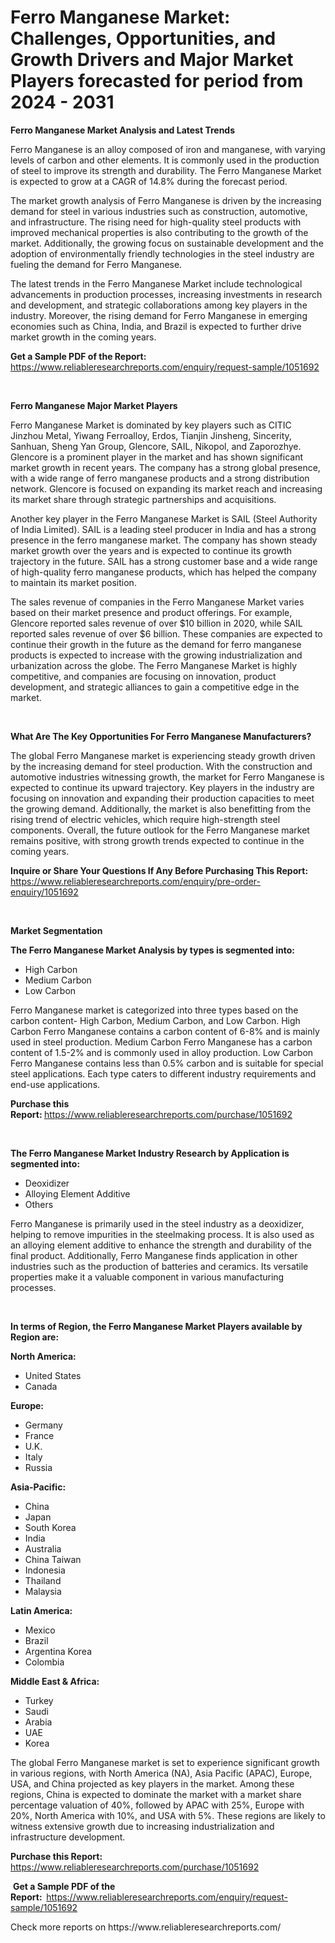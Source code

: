 <p><h1>Ferro Manganese Market: Challenges, Opportunities, and Growth Drivers and Major Market Players forecasted for period from 2024 - 2031</h1></p><p><strong>Ferro Manganese Market Analysis and Latest Trends</strong></p>
<p><p>Ferro Manganese is an alloy composed of iron and manganese, with varying levels of carbon and other elements. It is commonly used in the production of steel to improve its strength and durability. The Ferro Manganese Market is expected to grow at a CAGR of 14.8% during the forecast period.</p><p>The market growth analysis of Ferro Manganese is driven by the increasing demand for steel in various industries such as construction, automotive, and infrastructure. The rising need for high-quality steel products with improved mechanical properties is also contributing to the growth of the market. Additionally, the growing focus on sustainable development and the adoption of environmentally friendly technologies in the steel industry are fueling the demand for Ferro Manganese.</p><p>The latest trends in the Ferro Manganese Market include technological advancements in production processes, increasing investments in research and development, and strategic collaborations among key players in the industry. Moreover, the rising demand for Ferro Manganese in emerging economies such as China, India, and Brazil is expected to further drive market growth in the coming years.</p></p>
<p><strong>Get a Sample PDF of the Report:&nbsp;</strong> <a href="https://www.reliableresearchreports.com/enquiry/request-sample/1051692">https://www.reliableresearchreports.com/enquiry/request-sample/1051692</a></p>
<p>&nbsp;</p>
<p><strong>Ferro Manganese Major Market Players</strong></p>
<p><p>Ferro Manganese Market is dominated by key players such as CITIC Jinzhou Metal, Yiwang Ferroalloy, Erdos, Tianjin Jinsheng, Sincerity, Sanhuan, Sheng Yan Group, Glencore, SAIL, Nikopol, and Zaporozhye. Glencore is a prominent player in the market and has shown significant market growth in recent years. The company has a strong global presence, with a wide range of ferro manganese products and a strong distribution network. Glencore is focused on expanding its market reach and increasing its market share through strategic partnerships and acquisitions.</p><p>Another key player in the Ferro Manganese Market is SAIL (Steel Authority of India Limited). SAIL is a leading steel producer in India and has a strong presence in the ferro manganese market. The company has shown steady market growth over the years and is expected to continue its growth trajectory in the future. SAIL has a strong customer base and a wide range of high-quality ferro manganese products, which has helped the company to maintain its market position.</p><p>The sales revenue of companies in the Ferro Manganese Market varies based on their market presence and product offerings. For example, Glencore reported sales revenue of over $10 billion in 2020, while SAIL reported sales revenue of over $6 billion. These companies are expected to continue their growth in the future as the demand for ferro manganese products is expected to increase with the growing industrialization and urbanization across the globe. The Ferro Manganese Market is highly competitive, and companies are focusing on innovation, product development, and strategic alliances to gain a competitive edge in the market.</p></p>
<p>&nbsp;</p>
<p><strong>What Are The Key Opportunities For Ferro Manganese Manufacturers?</strong></p>
<p><p>The global Ferro Manganese market is experiencing steady growth driven by the increasing demand for steel production. With the construction and automotive industries witnessing growth, the market for Ferro Manganese is expected to continue its upward trajectory. Key players in the industry are focusing on innovation and expanding their production capacities to meet the growing demand. Additionally, the market is also benefitting from the rising trend of electric vehicles, which require high-strength steel components. Overall, the future outlook for the Ferro Manganese market remains positive, with strong growth trends expected to continue in the coming years.</p></p>
<p><strong>Inquire or Share Your Questions If Any Before Purchasing This Report:</strong> <a href="https://www.reliableresearchreports.com/enquiry/pre-order-enquiry/1051692">https://www.reliableresearchreports.com/enquiry/pre-order-enquiry/1051692</a></p>
<p>&nbsp;</p>
<p><strong>Market Segmentation</strong></p>
<p><strong>The Ferro Manganese Market Analysis by types is segmented into:</strong></p>
<p><ul><li>High Carbon</li><li>Medium Carbon</li><li>Low Carbon</li></ul></p>
<p><p>Ferro Manganese market is categorized into three types based on the carbon content- High Carbon, Medium Carbon, and Low Carbon. High Carbon Ferro Manganese contains a carbon content of 6-8% and is mainly used in steel production. Medium Carbon Ferro Manganese has a carbon content of 1.5-2% and is commonly used in alloy production. Low Carbon Ferro Manganese contains less than 0.5% carbon and is suitable for special steel applications. Each type caters to different industry requirements and end-use applications.</p></p>
<p><strong>Purchase this Report:&nbsp;</strong><a href="https://www.reliableresearchreports.com/purchase/1051692">https://www.reliableresearchreports.com/purchase/1051692</a></p>
<p>&nbsp;</p>
<p><strong>The Ferro Manganese Market Industry Research by Application is segmented into:</strong></p>
<p><ul><li>Deoxidizer</li><li>Alloying Element Additive</li><li>Others</li></ul></p>
<p><p>Ferro Manganese is primarily used in the steel industry as a deoxidizer, helping to remove impurities in the steelmaking process. It is also used as an alloying element additive to enhance the strength and durability of the final product. Additionally, Ferro Manganese finds application in other industries such as the production of batteries and ceramics. Its versatile properties make it a valuable component in various manufacturing processes.</p></p>
<p>&nbsp;</p>
<p><strong>In terms of Region, the Ferro Manganese Market Players available by Region are:</strong></p>
<p>
    <p> <strong> North America: </strong>
        <ul>
            <li>United States</li>
            <li>Canada</li>
        </ul>
        </p> 
    <p> <strong> Europe: </strong>
        <ul>
            <li>Germany</li>
            <li>France</li>
            <li>U.K.</li>
            <li>Italy</li>
            <li>Russia</li>
        </ul>
        </p> 
    <p> <strong> Asia-Pacific: </strong>
        <ul>
            <li>China</li>
            <li>Japan</li>
            <li>South Korea</li>
            <li>India</li>
            <li>Australia</li>
            <li>China Taiwan</li>
            <li>Indonesia</li>
            <li>Thailand</li>
            <li>Malaysia</li>
        </ul>
        </p> 
    <p> <strong> Latin America: </strong>
        <ul>
            <li>Mexico</li>
            <li>Brazil</li>
            <li>Argentina Korea</li>
            <li>Colombia</li>
        </ul>
        </p> 
    <p> <strong> Middle East & Africa: </strong>
        <ul>
            <li>Turkey</li>
            <li>Saudi</li>
            <li>Arabia</li>
            <li>UAE</li>
            <li>Korea</li>
        </ul>
    </p>
    </p>
<p><p>The global Ferro Manganese market is set to experience significant growth in various regions, with North America (NA), Asia Pacific (APAC), Europe, USA, and China projected as key players in the market. Among these regions, China is expected to dominate the market with a market share percentage valuation of 40%, followed by APAC with 25%, Europe with 20%, North America with 10%, and USA with 5%. These regions are likely to witness extensive growth due to increasing industrialization and infrastructure development.</p></p>
<p><strong>Purchase this Report: </strong><a href="https://www.reliableresearchreports.com/purchase/1051692">https://www.reliableresearchreports.com/purchase/1051692</a></p>
<p>&nbsp;<strong>Get a Sample PDF of the Report:&nbsp;&nbsp;</strong><a href="https://www.reliableresearchreports.com/enquiry/request-sample/1051692">https://www.reliableresearchreports.com/enquiry/request-sample/1051692</a></p>
<p><strong></strong></p>
<p>Check more reports on https://www.reliableresearchreports.com/</p>